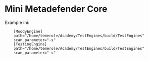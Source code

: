 # Mini Metadefender Core
Example ini:
        
        [MoodyEngine]
        path="/home/temerole/Academy/TestEngines/build/TestEngines"
        scan_parameter="-s"
        [TestingEngine]
        path="/home/temerole/Academy/TestEngines/build/TestEngines"
        scan_parameter="-s"

